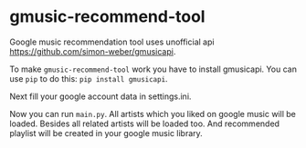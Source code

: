 # gmusic-recommend-tool

Google music recommendation tool uses unofficial api https://github.com/simon-weber/gmusicapi.

To make `gmusic-recommend-tool` work you have to install gmusicapi. You can use `pip` to do this: `pip install gmusicapi`.

Next fill your google account data in settings.ini.

Now you can run `main.py`. All artists which you liked on google music will be loaded. Besides all related artists will be loaded too. And recommended playlist will be created in your google music library.
